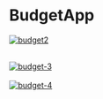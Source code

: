 # BudgetApp
<a href="https://postimg.cc/k2L3PGX2" target="_blank"><img src="https://i.postimg.cc/xd10HNw3/budget2.png" alt="budget2"/></a><br/><br/>

<a href="https://postimg.cc/5YMhjrz1" target="_blank"><img src="https://i.postimg.cc/1tgs7h5g/budget-3.png" alt="budget-3"/></a><br/><br/>
<a href="https://postimg.cc/Tym8dxpC" target="_blank"><img src="https://i.postimg.cc/Gpgbjhrw/budget-4.png" alt="budget-4"/></a><br/><br/>
